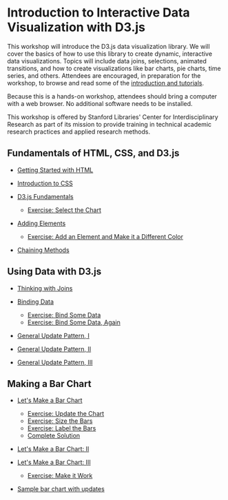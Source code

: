 # Introduction to Interactive Data Visualization with D3.js

This workshop will introduce the D3.js data visualization library. We will cover the basics of how to use this library to create dynamic, interactive data visualizations. Topics will include data joins, selections, animated transitions, and how to create visualizations like bar charts, pie charts, time series, and others. Attendees are encouraged, in preparation for the workshop, to browse and read some of the [introduction and tutorials](https://github.com/d3/d3/wiki).

Because this is a hands-on workshop, attendees should bring a computer with a web browser. No additional software needs to be installed.

This workshop is offered by Stanford Libraries' Center for Interdisciplinary Research as part of its mission to provide training in technical academic research practices and applied research methods.

## Fundamentals of HTML, CSS, and D3.js

* [Getting Started with HTML](https://developer.mozilla.org/en-US/docs/Learn/HTML/Introduction_to_HTML/Getting_started)

* [Introduction to CSS](https://developer.mozilla.org/en-US/docs/Learn/CSS/Introduction_to_CSS)

* [D3.js Fundamentals](http://alignedleft.com/tutorials/d3/fundamentals
)
  * [Exercise: Select the Chart](https://jsfiddle.net/mwidner/L86k12ew/)

* [Adding Elements](http://alignedleft.com/tutorials/d3/adding-elements)
  * [Exercise: Add an Element and Make it a Different Color](https://jsfiddle.net/mwidner/xgobmyzr/)

* [Chaining Methods](http://alignedleft.com/tutorials/d3/chaining-methods
)

## Using Data with D3.js

* [Thinking with Joins](https://bost.ocks.org/mike/join/)
* [Binding Data](http://alignedleft.com/tutorials/d3/binding-data)
  * [Exercise: Bind Some Data](https://jsfiddle.net/mwidner/jrw0hm5e/)
  * [Exercise: Bind Some Data, Again](https://jsfiddle.net/mwidner/48nggje5/)

* [General Update Pattern, I](https://bl.ocks.org/mbostock/3808218)

* [General Update Pattern, II](https://bl.ocks.org/mbostock/3808221)

* [General Update Pattern, III](https://bl.ocks.org/mbostock/3808234)

## Making a Bar Chart

* [Let's Make a Bar Chart](https://bost.ocks.org/mike/bar/)
  * [Exercise: Update the Chart](https://jsfiddle.net/mwidner/6fk5n3oa/)
  * [Exercise: Size the Bars](https://jsfiddle.net/mwidner/qbw2orn3/)
  * [Exercise: Label the Bars](https://jsfiddle.net/mwidner/jvLaoq5t/)
  * [Complete Solution](https://jsfiddle.net/mwidner/50k6uajc/)

* [Let's Make a Bar Chart: II](https://bost.ocks.org/mike/bar/2/)

* [Let's Make a Bar Chart: III](https://bost.ocks.org/mike/bar/3/)
  * [Exercise: Make it Work](https://jsfiddle.net/mwidner/vos7a07x/)

* [Sample bar chart with updates](https://jsfiddle.net/mwidner/v9yc1ugf/)